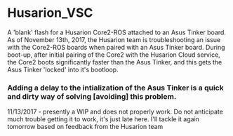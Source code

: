 # Husarion_VSC
A 'blank' flash for a Husarion Core2-ROS attached to an Asus Tinker board. As of November 13th, 2017, the Husarion team is troubleshooting an issue with the Core2-ROS boards when paired with an Asus Tinker board. During boot-up, after initial pairing of the Core2 with the Husarion Cloud service, the Core2 boots significantly faster than the Asus Tinker, and this gets the Asus Tinker 'locked' into it's bootloop.

### Adding a delay to the intialization of the Asus Tinker is a quick and dirty way of solving [avoiding] this problem.

11/13/2017 - presently a WIP and does not properly work. Do not anticipate much trouble getting it to work, it's just late here. I'll tackle it again tomorrow based on feedback from the Husarion team
